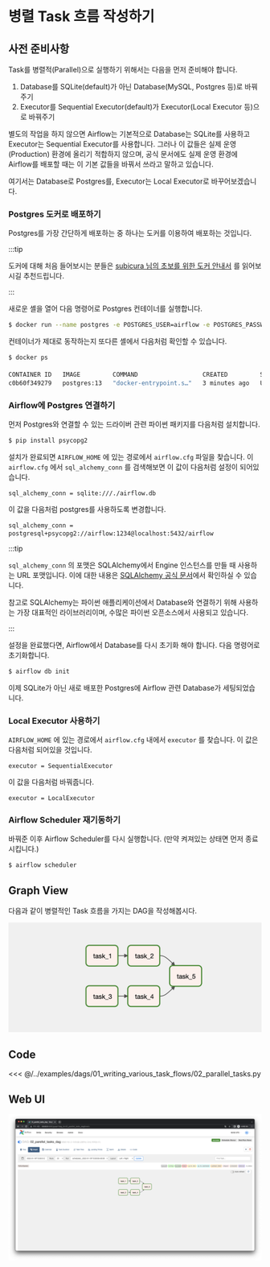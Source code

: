# 병렬 Task 흐름 작성하기



## 사전 준비사항

Task를 병렬적(Parallel)으로 실행하기 위해서는 다음을 먼저 준비해야 합니다.

1. Database를 SQLite(default)가 아닌 Database(MySQL, Postgres 등)로 바꿔주기
2. Executor를 Sequential Executor(default)가 Executor(Local Executor 등)으로 바꿔주기

별도의 작업을 하지 않으면 Airflow는 기본적으로 Database는 SQLite를 사용하고 Executor는 Sequential Executor를 사용합니다. 그러나 이 값들은 실제 운영(Production) 환경에 올리기 적합하지 않으며, 공식 문서에도 실제 운영 환경에 Airflow를 배포할 때는 이 기본 값들을 바꿔서 쓰라고 말하고 있습니다.

여기서는 Database로 Postgres를, Executor는 Local Executor로 바꾸어보겠습니다.



### Postgres 도커로 배포하기

Postgres를 가장 간단하게 배포하는 중 하나는 도커를 이용하여 배포하는 것입니다.

:::tip

도커에 대해 처음 들어보시는 분들은 [subicura 님의 초보를 위한 도커 안내서](https://subicura.com/2017/01/19/docker-guide-for-beginners-1.html) 를 읽어보시길 추천드립니다.

:::

새로운 셸을 열어 다음 명령어로 Postgres 컨테이너를 실행합니다.

```bash
$ docker run --name postgres -e POSTGRES_USER=airflow -e POSTGRES_PASSWORD=1234 -p 5432:5432 postgres:13
```

컨테이너가 제대로 동작하는지 또다른 셸에서 다음처럼 확인할 수 있습니다.

```bash
$ docker ps

CONTAINER ID   IMAGE         COMMAND                  CREATED         STATUS              PORTS                    NAMES
c0b60f349279   postgres:13   "docker-entrypoint.s…"   3 minutes ago   Up About a minute   0.0.0.0:5432->5432/tcp   postgre
```



### Airflow에 Postgres 연결하기

먼저 Postgres와 연결할 수 있는 드라이버 관련 파이썬 패키지를 다음처럼 설치합니다.

```bash
$ pip install psycopg2
```

설치가 완료되면 `AIRFLOW_HOME` 에 있는 경로에서 `airflow.cfg` 파일을 찾습니다. 이 `airflow.cfg` 에서  `sql_alchemy_conn` 를 검색해보면 이 값이 다음처럼 설정이 되어있습니다.

```
sql_alchemy_conn = sqlite:///./airflow.db
```

이 값을 다음처럼 postgres를 사용하도록 변경합니다.

```
sql_alchemy_conn = postgresql+psycopg2://airflow:1234@localhost:5432/airflow
```

:::tip

`sql_alchemy_conn` 의 포맷은 SQLAlchemy에서 Engine 인스턴스를 만들 때 사용하는 URL 포맷입니다. 이에 대한 내용은 [SQLAlchemy 공식 문서](https://docs.sqlalchemy.org/en/14/core/engines.html)에서 확인하실 수 있습니다.

참고로 SQLAlchemy는 파이썬 애플리케이션에서 Database와 연결하기 위해 사용하는 가장 대표적인 라이브러리이며, 수많은 파이썬 오픈소스에서 사용되고 있습니다.

:::

설정을 완료했다면, Airflow에서 Database를 다시 초기화 해야 합니다. 다음 명령어로 초기화합니다.

```bash
$ airflow db init
```

이제 SQLite가 아닌 새로 배포한 Postgres에 Airflow 관련 Database가 세팅되었습니다.



### Local Executor 사용하기

 `AIRFLOW_HOME` 에 있는 경로에서 `airflow.cfg` 내에서 `executor` 를 찾습니다. 이 값은 다음처럼 되어있을 것입니다.

```
executor = SequentialExecutor
```

이 값을 다음처럼 바꿔줍니다.

```
executor = LocalExecutor
```



### Airflow Scheduler 재기동하기

바꿔준 이후 Airflow Scheduler를 다시 실행합니다. (만약 켜져있는 상태면 먼저 종료시킵니다.)

```bash
$ airflow scheduler
```



## Graph View

다음과 같이 병렬적인 Task 흐름을 가지는 DAG을 작성해봅시다.

![image-20220122122532097](./image-20220122122532097.png)



## Code

<<< @/../examples/dags/01_writing_various_task_flows/02_parallel_tasks.py



## Web UI

![image-20220122122006564](./image-20220122115223321.png)
